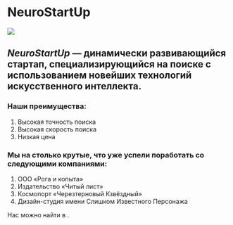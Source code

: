 # NeuroStartUp
![](https://netology-code.github.io/git-homeworks/introduction/assets/logo.png)
## *NeuroStartUp* — динамически развивающийся стартап, специализирующийся на поиске с использованием новейших технологий искусственного интеллекта.
### Наши преимущества:
1. Высокая точность поиска
2. Высокая скорость поиска
3. Низкая цена
   
### Мы на столько крутые, что уже успели поработать со следующими компаниями:
   1. ООО «Рога и копыта»
   2. Издательство «Читый лист»
   3. Космопорт «Черезтерновый Кзвёздный»
   4. Дизайн-студия имени Слишком Известного Персонажа
   
Нас можно найти в [](https://google.com).